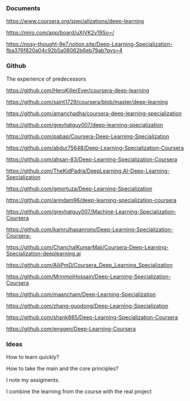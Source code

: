 
### Documents
https://www.coursera.org/specializations/deep-learning

https://miro.com/app/board/uXjVK2v19So=/

https://nosy-thought-9e7.notion.site/Deep-Learning-Specialization-fba376f820a04c92b5a08062b6eb79ab?pvs=4



### Github
The experience of predecessors

https://github.com/HeroKillerEver/coursera-deep-learning

https://github.com/saint1729/coursera/blob/master/deep-learning

https://github.com/amanchadha/coursera-deep-learning-specialization

https://github.com/greyhatguy007/deep-learning-specialization

https://github.com/pabaq/Coursera-Deep-Learning-Specialization

https://github.com/abdur75648/Deep-Learning-Specialization-Coursera

https://github.com/ahsan-83/Deep-Learning-Specialization-Coursera

https://github.com/TheKidPadra/DeepLearning.AI-Deep-Learning-Specialization

https://github.com/gmortuza/Deep-Learning-Specialization

https://github.com/arindam96/deep-learning-specialization-coursera

https://github.com/greyhatguy007/Machine-Learning-Specialization-Coursera

https://github.com/kamrulhasanrony/Deep-Learning-Specialization-Coursera-

https://github.com/ChanchalKumarMaji/Coursera-Deep-Learning-Specialization-deeplearning.ai

https://github.com/AliiPmD/Coursera_Deep_Learning_Specialization

https://github.com/MrinmoiHossain/Deep-Learning-Specialization-Coursera

https://github.com/maancham/Deep-Learning-Specialization

https://github.com/zhang-guodong/Deep-Learning-Specialization

https://github.com/shank885/Deep-Learning-Specialization-Coursera

https://github.com/enggen/Deep-Learning-Coursera



### Ideas

How to learn quickly?

How to take the main and the core principles?

I note my assigments.

I combine the learning from the course with the real project




















